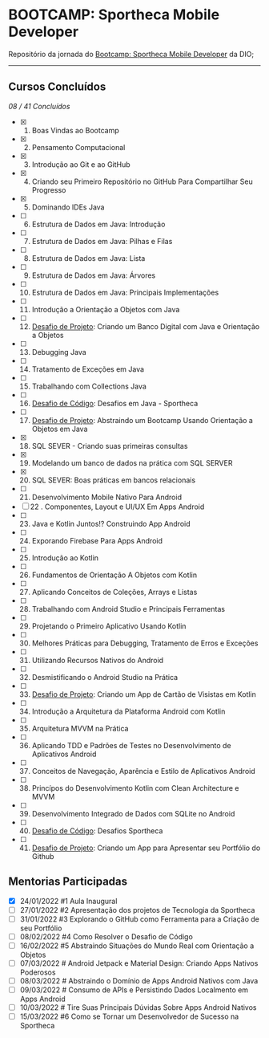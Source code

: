 # BOOTCAMP: Sportheca Mobile Developer

Repositório da jornada do [Bootcamp: Sportheca Mobile Developer](https://web.dio.me/track/sportheca-mobile-developer?tab=path) da DIO;

---
## Cursos Concluídos

_08 / 41 Concluídos_

- [x] 1. Boas Vindas ao Bootcamp
- [x] 2. Pensamento Computacional
- [x] 3. Introdução ao Git e ao GitHub
- [x] 4. Criando seu Primeiro Repositório no GitHub Para Compartilhar Seu Progresso
- [x] 5. Dominando IDEs Java
- [ ] 6. Estrutura de Dados em Java: Introdução
- [ ] 7. Estrutura de Dados em Java: Pilhas e Filas
- [ ] 8. Estrutura de Dados em Java: Lista
- [ ] 9. Estrutura de Dados em Java: Árvores
- [ ] 10. Estrutura de Dados em Java: Principais Implementações
- [ ] 11. Introdução a Orientação a Objetos com Java
- [ ] 12. [Desafio de Projeto](): Criando um Banco Digital com Java e Orientação a Objetos
- [ ] 13. Debugging Java
- [ ] 14. Tratamento de Exceções em Java
- [ ] 15. Trabalhando com Collections Java
- [ ] 16. [Desafio de Código](): Desafios em Java - Sportheca
- [ ] 17. [Desafio de Projeto](): Abstraindo um Bootcamp Usando Orientação a Objetos em Java
- [x] 18. SQL SEVER - Criando suas primeiras consultas
- [x] 19. Modelando um banco de dados na prática com SQL SERVER
- [x] 20. SQL SEVER: Boas práticas em bancos relacionais
- [ ] 21. Desenvolvimento Mobile Nativo Para Android
- [ ] 22 . Componentes, Layout e UI/UX Em Apps Android
- [ ] 23. Java e Kotlin Juntos!? Construindo App Android
- [ ] 24. Exporando Firebase Para Apps Android
- [ ] 25. Introdução ao Kotlin
- [ ] 26. Fundamentos de Orientação A Objetos com Kotlin
- [ ] 27. Aplicando Conceitos de Coleções, Arrays e Listas
- [ ] 28. Trabalhando com Android Studio e Principais Ferramentas
- [ ] 29. Projetando o Primeiro Aplicativo Usando Kotlin
- [ ] 30. Melhores Práticas para Debugging, Tratamento de Erros e Exceções
- [ ] 31. Utilizando Recursos Nativos do Android
- [ ] 32. Desmistificando o Android Studio na Prática
- [ ] 33. [Desafio de Projeto](): Criando um App de Cartão de Visistas em Kotlin
- [ ] 34. Introdução a Arquitetura da Plataforma Android com Kotlin
- [ ] 35. Arquitetura MVVM na Prática
- [ ] 36. Aplicando TDD e Padrões de Testes no Desenvolvimento de Aplicativos Android
- [ ] 37. Conceitos de Navegação, Aparência e Estilo de Aplicativos Android
- [ ] 38. Princípos do Desenvolvimento Kotlin com Clean Architecture e MVVM
- [ ] 39. Desenvolvimento Integrado de Dados com SQLite no Android
- [ ] 40. [Desafio de Código](): Desafios Sportheca
- [ ] 41. [Desafio de Projeto](): Criando um App para Apresentar seu Portfólio do Github

## Mentorias Participadas

- [x] 24/01/2022     #1 Aula Inaugural
- [ ] 27/01/2022     #2 Apresentação dos projetos de Tecnologia da Sportheca
- [ ] 31/01/2022     #3 Explorando o GitHub como Ferramenta para a Criação de seu Portfólio
- [ ] 08/02/2022     #4 Como Resolver o Desafio de Código
- [ ] 16/02/2022     #5 Abstraindo Situações do Mundo Real com Orientação a Objetos
- [ ] 07/03/2022     #   Android Jetpack e Material Design: Criando Apps Nativos Poderosos
- [ ] 08/03/2022     #   Abstraindo o Domínio de Apps Android Nativos com Java
- [ ] 09/03/2022     #   Consumo de APIs e Persistindo Dados Localmento em Apps Android
- [ ] 10/03/2022     #   Tire Suas Principais Dúvidas Sobre Apps Android Nativos
- [ ] 15/03/2022     #6 Como se Tornar um Desenvolvedor de Sucesso na Sportheca